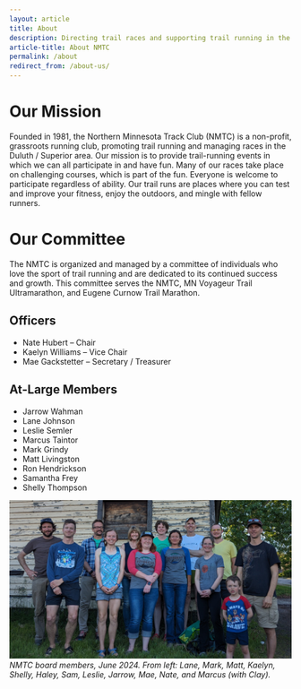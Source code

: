 ```yaml
---
layout: article
title: About
description: Directing trail races and supporting trail running in the Duluth / Superior area since 1981.
article-title: About NMTC
permalink: /about
redirect_from: /about-us/
---
```

# Our Mission

Founded in 1981, the Northern Minnesota Track Club (NMTC) is a non-profit, grassroots running club, promoting trail running and managing races in the Duluth / Superior area. Our mission is to provide trail-running events in which we can all participate in and have fun. Many of our races take place on challenging courses, which is part of the fun. Everyone is welcome to participate regardless of ability. Our trail runs are places where you can test and improve your fitness, enjoy the outdoors, and mingle with fellow runners.

# Our Committee

The NMTC is organized and managed by a committee of individuals who love the sport of trail running and are dedicated to its continued success and growth. This committee serves the NMTC, MN Voyageur Trail Ultramarathon, and Eugene Curnow Trail Marathon.

## Officers

* Nate Hubert – Chair
* Kaelyn Williams – Vice Chair
* Mae Gackstetter – Secretary / Treasurer

## At-Large Members
* Jarrow Wahman
* Lane Johnson
* Leslie Semler
* Marcus Taintor
* Mark Grindy
* Matt Livingston
* Ron Hendrickson
* Samantha Frey
* Shelly Thompson

![NMTC board members](/img/nmtc-board.jpeg "NMTC board members")
_NMTC board members, June 2024. From left: Lane, Mark, Matt, Kaelyn, Shelly, Haley, Sam, Leslie, Jarrow, Mae, Nate, and Marcus (with Clay)._
